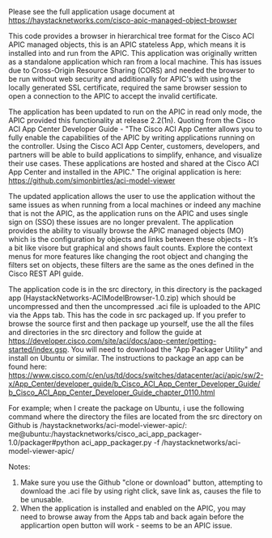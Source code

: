 Please see the full application usage document at https://haystacknetworks.com/cisco-apic-managed-object-browser

This code provides a browser in hierarchical tree format for the Cisco ACI APIC managed objects, this is an APIC stateless App, which means it is installed into and run from the APIC. This application was originally written as a standalone application which ran from a local machine. This has issues due to Cross-Origin Resource Sharing (CORS) and needed the browser to be run without web security and additionally for APIC's with using the locally generated SSL certificate, required the same browser session to open a connection to the APIC to accept the invalid certificate.

The application has been updated to run on the APIC in read only mode, the APIC provided this functionality at release 2.2(1n). Quoting from the Cisco ACI App Center Developer Guide - "The Cisco ACI App Center allows you to fully enable the capabilities of the APIC by writing applications running on the controller. Using the Cisco ACI App Center, customers, developers, and partners will be able to build applications to simplify, enhance, and visualize their use cases. These applications are hosted and shared at the Cisco ACI App Center and installed in the APIC." The original application is here: https://github.com/simonbirtles/aci-model-viewer

The updated application allows the user to use the application without the same issues as when running from a local machines or indeed any machine that is not the APIC, as the application runs on the APIC and uses single sign on (SSO) these issues are no longer prevalent. The application provides the ability to visually browse the APIC managed objects (MO) which is the configuration by objects and links between these objects - It’s a bit like visore but graphical and shows fault counts. Explore the context menus for more features like changing the root object and changing the filters set on objects, these filters are the same as the ones defined in the Cisco REST API guide.

The application code is in the src directory, in this directory is the packaged app (HaystackNetworks-ACIModelBrowser-1.0.zip) which should be uncompressed and then the uncompressed .aci file is uploaded to the APIC via the Apps tab. This has the code in src packaged up. If you prefer to browse the source first and then package up yourself, use the all the files and directories in the src directory and follow the guide at https://developer.cisco.com/site/aci/docs/app-center/getting-started/index.gsp. You will need to download the "App Packager Utility" and install on Ubuntu or similar. The instructions to package an app can be found here: https://www.cisco.com/c/en/us/td/docs/switches/datacenter/aci/apic/sw/2-x/App_Center/developer_guide/b_Cisco_ACI_App_Center_Developer_Guide/b_Cisco_ACI_App_Center_Developer_Guide_chapter_0110.html

For example; when I create the package on Ubuntu, i use the following command where the directory the files are located from the src directory on Github is /haystacknetworks/aci-model-viewer-apic/: me@ubuntu:/haystacknetworks/cisco_aci_app_packager-1.0/packager#python aci_app_packager.py -f /haystacknetworks/aci-model-viewer-apic/

Notes:
1. Make sure you use the Github "clone or download" button, attempting to download the .aci file by using right click, save link as, causes the file to be unusable.
2. When the application is installed and enabled on the APIC, you may need to browse away from the Apps tab and back again before the applicartion open button will work - seems to be an APIC issue.
